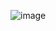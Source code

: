 ![image](https://user-images.githubusercontent.com/98846377/204708835-77100c36-3e75-4b3f-ac1f-2e3825336aef.png)
